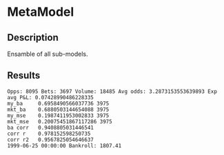 # MetaModel

## Description

Ensamble of all sub-models.

## Results

```
Opps: 8095 Bets: 3697 Volume: 18485 Avg odds: 3.2873153553639893 Exp avg P&L: 0.07428990486228335
my_ba     0.6958490566037736 3975
mkt_ba    0.6880503144654088 3975
my_mse    0.1987411953002833 3975
mkt_mse   0.20075451867117286 3975
ba corr   0.9408805031446541
corr r    0.978152598250735
corr r2   0.9567825054646637
1999-06-25 00:00:00 Bankroll: 1807.41
```
